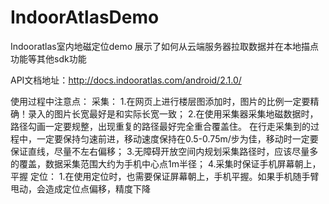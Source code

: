 # IndoorAtlasDemo
Indooratlas室内地磁定位demo
展示了如何从云端服务器拉取数据并在本地描点功能等其他sdk功能

API文档地址：http://docs.indooratlas.com/android/2.1.0/

使用过程中注意点：
采集：
1.在网页上进行楼层图添加时，图片的比例一定要精确！录入的图片长宽最好是和实际长宽一致；
2.在使用采集器采集地磁数据时，路径勾画一定要规整，出现重复的路径最好完全重合覆盖住。
在行走采集到的过程中，一定要保持匀速前进，移动速度保持在0.5-0.75m/步为佳，移动时一定要保证直线，尽量不左右偏移；
3.无障碍开放空间内规划采集路径时，应该尽量多的覆盖，数据采集范围大约为手机中心点1m半径；
4.采集时保证手机屏幕朝上，平握
定位：
1.在使用定位时，也需要保证屏幕朝上，手机平握。如果手机随手臂甩动，会造成定位点偏移，精度下降
